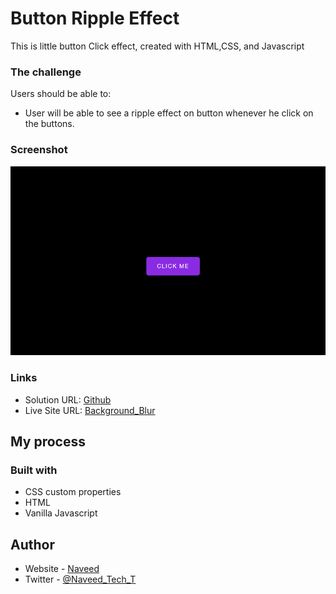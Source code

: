 # Button Ripple Effect

This is little button Click effect, created with HTML,CSS, and Javascript

### The challenge

Users should be able to:

- User will be able to see a ripple effect on button whenever he click on the buttons.

### Screenshot

![](/screenshot.png)

### Links

- Solution URL: [Github](https://github.com/Naveed89-tech/Background_blur)
- Live Site URL: [Background_Blur](https://background-blurapp.netlify.app/)

## My process

### Built with

- CSS custom properties
- HTML
- Vanilla Javascript

## Author

- Website - [Naveed](https://naveedtechs.netlify.app/)
- Twitter - [@Naveed_Tech_T](https://twitter.com/Naveed_Tech_T)
